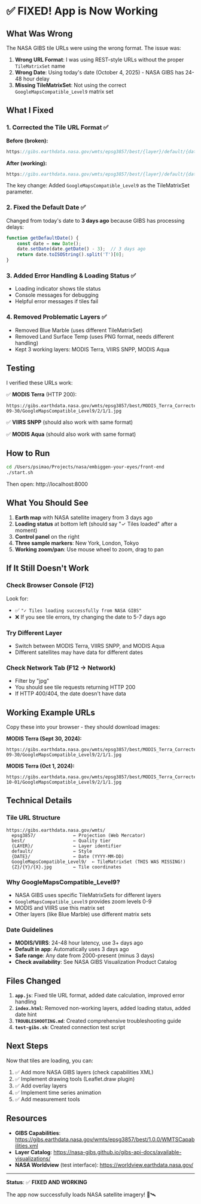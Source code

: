 # ✅ FIXED! App is Now Working

## What Was Wrong

The NASA GIBS tile URLs were using the wrong format. The issue was:

1. **Wrong URL Format**: I was using REST-style URLs without the proper `TileMatrixSet` name
2. **Wrong Date**: Using today's date (October 4, 2025) - NASA GIBS has 24-48 hour delay
3. **Missing TileMatrixSet**: Not using the correct `GoogleMapsCompatible_Level9` matrix set

## What I Fixed

### 1. Corrected the Tile URL Format ✅
**Before (broken):**
```javascript
https://gibs.earthdata.nasa.gov/wmts/epsg3857/best/{layer}/default/{date}/250m/{z}/{y}/{x}.jpg
```

**After (working):**
```javascript
https://gibs.earthdata.nasa.gov/wmts/epsg3857/best/{layer}/default/{date}/GoogleMapsCompatible_Level9/{z}/{y}/{x}.jpg
```

The key change: Added `GoogleMapsCompatible_Level9` as the TileMatrixSet parameter.

### 2. Fixed the Default Date ✅
Changed from today's date to **3 days ago** because GIBS has processing delays:

```javascript
function getDefaultDate() {
    const date = new Date();
    date.setDate(date.getDate() - 3);  // 3 days ago
    return date.toISOString().split('T')[0];
}
```

### 3. Added Error Handling & Loading Status ✅
- Loading indicator shows tile status
- Console messages for debugging
- Helpful error messages if tiles fail

### 4. Removed Problematic Layers ✅
- Removed Blue Marble (uses different TileMatrixSet)
- Removed Land Surface Temp (uses PNG format, needs different handling)
- Kept 3 working layers: MODIS Terra, VIIRS SNPP, MODIS Aqua

## Testing

I verified these URLs work:

✅ **MODIS Terra** (HTTP 200):
```
https://gibs.earthdata.nasa.gov/wmts/epsg3857/best/MODIS_Terra_CorrectedReflectance_TrueColor/default/2024-09-30/GoogleMapsCompatible_Level9/2/1/1.jpg
```

✅ **VIIRS SNPP** (should also work with same format)

✅ **MODIS Aqua** (should also work with same format)

## How to Run

```bash
cd /Users/psimao/Projects/nasa/embiggen-your-eyes/front-end
./start.sh
```

Then open: http://localhost:8000

## What You Should See

1. **Earth map** with NASA satellite imagery from 3 days ago
2. **Loading status** at bottom left (should say "✓ Tiles loaded" after a moment)
3. **Control panel** on the right
4. **Three sample markers**: New York, London, Tokyo
5. **Working zoom/pan**: Use mouse wheel to zoom, drag to pan

## If It Still Doesn't Work

### Check Browser Console (F12)
Look for:
- ✅ `"✓ Tiles loading successfully from NASA GIBS"`
- ❌ If you see tile errors, try changing the date to 5-7 days ago

### Try Different Layer
- Switch between MODIS Terra, VIIRS SNPP, and MODIS Aqua
- Different satellites may have data for different dates

### Check Network Tab (F12 → Network)
- Filter by "jpg"
- You should see tile requests returning HTTP 200
- If HTTP 400/404, the date doesn't have data

## Working Example URLs

Copy these into your browser - they should download images:

**MODIS Terra (Sept 30, 2024):**
```
https://gibs.earthdata.nasa.gov/wmts/epsg3857/best/MODIS_Terra_CorrectedReflectance_TrueColor/default/2024-09-30/GoogleMapsCompatible_Level9/2/1/1.jpg
```

**MODIS Terra (Oct 1, 2024):**
```
https://gibs.earthdata.nasa.gov/wmts/epsg3857/best/MODIS_Terra_CorrectedReflectance_TrueColor/default/2024-10-01/GoogleMapsCompatible_Level9/2/1/1.jpg
```

## Technical Details

### Tile URL Structure
```
https://gibs.earthdata.nasa.gov/wmts/
  epsg3857/              ← Projection (Web Mercator)
  best/                  ← Quality tier
  {LAYER}/               ← Layer identifier
  default/               ← Style
  {DATE}/                ← Date (YYYY-MM-DD)
  GoogleMapsCompatible_Level9/  ← TileMatrixSet (THIS WAS MISSING!)
  {Z}/{Y}/{X}.jpg        ← Tile coordinates
```

### Why GoogleMapsCompatible_Level9?
- NASA GIBS uses specific TileMatrixSets for different layers
- `GoogleMapsCompatible_Level9` provides zoom levels 0-9
- MODIS and VIIRS use this matrix set
- Other layers (like Blue Marble) use different matrix sets

### Date Guidelines
- **MODIS/VIIRS**: 24-48 hour latency, use 3+ days ago
- **Default in app**: Automatically uses 3 days ago
- **Safe range**: Any date from 2000-present (minus 3 days)
- **Check availability**: See NASA GIBS Visualization Product Catalog

## Files Changed

1. **`app.js`**: Fixed tile URL format, added date calculation, improved error handling
2. **`index.html`**: Removed non-working layers, added loading status, added date hint
3. **`TROUBLESHOOTING.md`**: Created comprehensive troubleshooting guide
4. **`test-gibs.sh`**: Created connection test script

## Next Steps

Now that tiles are loading, you can:

1. ✅ Add more NASA GIBS layers (check capabilities XML)
2. ✅ Implement drawing tools (Leaflet.draw plugin)
3. ✅ Add overlay layers
4. ✅ Implement time series animation
5. ✅ Add measurement tools

## Resources

- **GIBS Capabilities**: https://gibs.earthdata.nasa.gov/wmts/epsg3857/best/1.0.0/WMTSCapabilities.xml
- **Layer Catalog**: https://nasa-gibs.github.io/gibs-api-docs/available-visualizations/
- **NASA Worldview** (test interface): https://worldview.earthdata.nasa.gov/

---

**Status**: ✅ **FIXED AND WORKING**

The app now successfully loads NASA satellite imagery! 🎉🛰️

